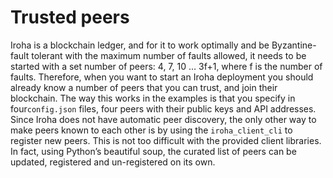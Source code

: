 # Trusted peers

Iroha is a blockchain ledger, and for it to work optimally and be Byzantine-fault tolerant with the maximum number of faults allowed, it needs to be started with a set number of peers: 4, 7, 10 … 3f+1, where f is the number of faults. Therefore, when you want to start an Iroha deployment you should already know a number of peers that you can trust, and join their blockchain. The way this works in the examples is that you specify in four`config.json` files, four peers with their public keys and API addresses.
Since Iroha does not have automatic peer discovery, the only other way to make peers known to each other is by using the `iroha_client_cli` to register new peers. This is not too difficult with the provided client libraries. In fact, using Python’s beautiful soup, the curated list of peers can be updated, registered and un-registered on its own.
